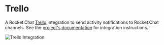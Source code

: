 # Trello

A Rocket.Chat [Trello](https://trello.com) integration to send activity notifications to Rocket.Chat channels. See the [project's documentation](https://github.com/GezimSejdiu/Rocket.Chat-Trello-Integration) for integration instructions.

![Trello Integration](../../../../.gitbook/assets/trello-integration.png)
